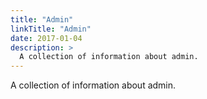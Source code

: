 ```yaml
---
title: "Admin"
linkTitle: "Admin"
date: 2017-01-04
description: >
  A collection of information about admin.
---
```


A collection of information about admin.